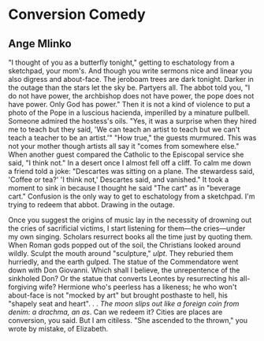 # Conversion Comedy
## Ange Mlinko
"I thought of you as a butterfly tonight," getting to eschatology from a
sketchpad, your mom's.
And though you write sermons nice and linear you also digress and about-face.
The jeroboam trees are dark tonight.
Darker in the outage than the stars let the sky be.
Partyers all.
The abbot told you, "I do not have power, the archbishop does not have power,
the pope does not have power. Only God has power."
Then it is not a kind of violence to put a photo of the Pope in a luscious
hacienda, imperilled by a minature pullbell.
Someone admired the hostess's oils. "Yes, it was a surprise when they hired me
to teach but they said, 'We can teach an artist to teach but we can't teach a
teacher to be an artist.'" "How true," the guests murmured.
This was not your mother though artists all say it "comes from somewhere
else."
When another guest compared the Catholic to the Episcopal service she said, "I
think not."
In a desert once I almost fell off a cliff.
To calm me down a friend told a joke: "Descartes was sitting on a plane. The
stewardess said, 'Coffee or tea?' 'I think not,' Descartes said, and
vanished."
It took a moment to sink in because I thought he said "The cart" as in
"beverage cart."
Confusion is the only way to get to eschatology from a sketchpad.
I'm trying to redeem that abbot.
Drawing in the outage.

Once you suggest the origins of music lay in the necessity of drowning out the
cries of sacrificial victims, I start listening for them—the cries—under my
own singing.
Scholars resurrect books all the time just by quoting them.
When Roman gods popped out of the soil, the Christians looked around wildly.
Sculpt the mouth around "sculpture," _ulpt_.
They reburied them hurriedly, and the earth gulped.
The statue of the Commendatore went down with Don Giovanni. Which shall I
believe, the unrepentence of the sinkholed Don?
Or the statue that converts Leontes by resurrecting his all-forgiving wife?
Hermione who's peerless has a likeness; he who won't about-face is not "mocked
by art" but brought posthaste to hell, his "shapely seat and heart". . .
_The moon slips out like a foreign coin from denim: a drachma, an as_.
Can we redeem it?
Cities are places are conversion, you said. But I am citiless.
"She ascended to the thrown," you wrote by mistake, of Elizabeth.